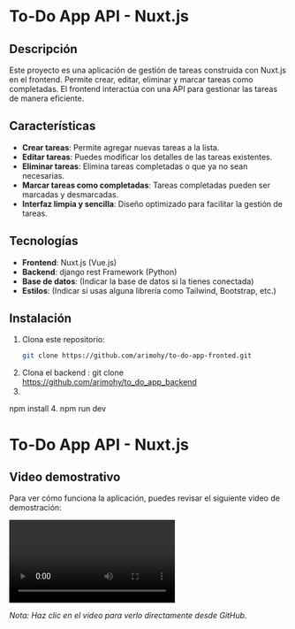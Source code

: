 # To-Do App API - Nuxt.js

## Descripción
Este proyecto es una aplicación de gestión de tareas construida con Nuxt.js en el frontend. Permite crear, editar, eliminar y marcar tareas como completadas. El frontend interactúa con una API para gestionar las tareas de manera eficiente.

## Características
- **Crear tareas**: Permite agregar nuevas tareas a la lista.
- **Editar tareas**: Puedes modificar los detalles de las tareas existentes.
- **Eliminar tareas**: Elimina tareas completadas o que ya no sean necesarias.
- **Marcar tareas como completadas**: Tareas completadas pueden ser marcadas y desmarcadas.
- **Interfaz limpia y sencilla**: Diseño optimizado para facilitar la gestión de tareas.

## Tecnologías
- **Frontend**: Nuxt.js (Vue.js)
- **Backend**: django rest Framework (Python) 
- **Base de datos**: (Indicar la base de datos si la tienes conectada)
- **Estilos**: (Indicar si usas alguna librería como Tailwind, Bootstrap, etc.)

## Instalación

1. Clona este repositorio:
   ```bash
   git clone https://github.com/arimohy/to-do-app-fronted.git
2. Clona el backend :
   git clone https://github.com/arimohy/to_do_app_backend
3.
npm install
4.
npm run dev


# To-Do App API - Nuxt.js

## Video demostrativo

Para ver cómo funciona la aplicación, puedes revisar el siguiente video de demostración:

![Lista de tareas](https://github.com/arimohy/to-do-app-fronted/blob/master/lista%20de%20tareas.mp4)

*Nota: Haz clic en el video para verlo directamente desde GitHub.*
